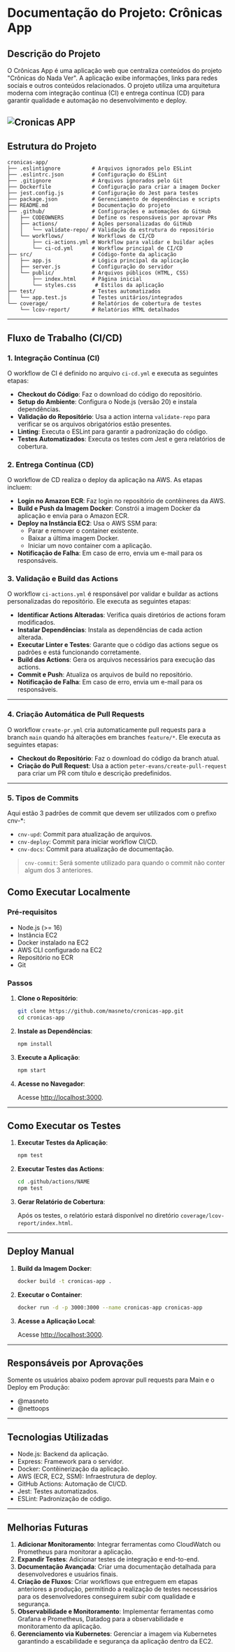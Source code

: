 
# Documentação do Projeto: Crônicas App

## Descrição do Projeto
O Crônicas App é uma aplicação web que centraliza conteúdos do projeto "Crônicas do Nada Ver". A aplicação exibe informações, links para redes sociais e outros conteúdos relacionados. O projeto utiliza uma arquitetura moderna com integração contínua (CI) e entrega contínua (CD) para garantir qualidade e automação no desenvolvimento e deploy.

![Cronicas APP](images/cronicas-0.png)
---

## Estrutura do Projeto

```
cronicas-app/
├── .eslintignore          # Arquivos ignorados pelo ESLint
├── .eslintrc.json         # Configuração do ESLint
├── .gitignore             # Arquivos ignorados pelo Git
├── Dockerfile             # Configuração para criar a imagem Docker
├── jest.config.js         # Configuração do Jest para testes
├── package.json           # Gerenciamento de dependências e scripts
├── README.md              # Documentação do projeto
├── .github/               # Configurações e automações do GitHub
│   ├── CODEOWNERS         # Define os responsáveis por aprovar PRs
│   ├── actions/           # Ações personalizadas do GitHub
│   │   └── validate-repo/ # Validação da estrutura do repositório
│   └── workflows/         # Workflows de CI/CD
│       ├── ci-actions.yml # Workflow para validar e buildar ações
│       └── ci-cd.yml      # Workflow principal de CI/CD
├── src/                   # Código-fonte da aplicação
│   ├── app.js             # Lógica principal da aplicação
│   ├── server.js          # Configuração do servidor
│   └── public/            # Arquivos públicos (HTML, CSS)
│       ├── index.html     # Página inicial
│       └── styles.css      # Estilos da aplicação
├── test/                  # Testes automatizados
│   └── app.test.js        # Testes unitários/integrados
└── coverage/              # Relatórios de cobertura de testes
    └── lcov-report/       # Relatórios HTML detalhados
```

---

## Fluxo de Trabalho (CI/CD)

### 1. Integração Contínua (CI)
O workflow de CI é definido no arquivo `ci-cd.yml` e executa as seguintes etapas:

- **Checkout do Código**: Faz o download do código do repositório.
- **Setup do Ambiente**: Configura o Node.js (versão 20) e instala dependências.
- **Validação do Repositório**: Usa a action interna `validate-repo` para verificar se os arquivos obrigatórios estão presentes.
- **Linting**: Executa o ESLint para garantir a padronização do código.
- **Testes Automatizados**: Executa os testes com Jest e gera relatórios de cobertura.

### 2. Entrega Contínua (CD)
O workflow de CD realiza o deploy da aplicação na AWS. As etapas incluem:

- **Login no Amazon ECR**: Faz login no repositório de contêineres da AWS.
- **Build e Push da Imagem Docker**: Constrói a imagem Docker da aplicação e envia para o Amazon ECR.
- **Deploy na Instância EC2**: Usa o AWS SSM para:
  - Parar e remover o container existente.
  - Baixar a última imagem Docker.
  - Iniciar um novo container com a aplicação.
- **Notificação de Falha**: Em caso de erro, envia um e-mail para os responsáveis.

### 3. Validação e Build das Actions

O workflow `ci-actions.yml` é responsável por validar e buildar as actions personalizadas do repositório. Ele executa as seguintes etapas:

- **Identificar Actions Alteradas**: Verifica quais diretórios de actions foram modificados.
- **Instalar Dependências**: Instala as dependências de cada action alterada.
- **Executar Linter e Testes**: Garante que o código das actions segue os padrões e está funcionando corretamente.
- **Build das Actions**: Gera os arquivos necessários para execução das actions.
- **Commit e Push**: Atualiza os arquivos de build no repositório.
- **Notificação de Falha**: Em caso de erro, envia um e-mail para os responsáveis.

---

### 4. Criação Automática de Pull Requests

O workflow `create-pr.yml` cria automaticamente pull requests para a branch `main` quando há alterações em branches `feature/*`. Ele executa as seguintes etapas:

- **Checkout do Repositório**: Faz o download do código da branch atual.
- **Criação do Pull Request**: Usa a action `peter-evans/create-pull-request` para criar um PR com título e descrição predefinidos.

---

### 5. Tipos de Commits

Aqui estão 3 padrões de commit que devem ser utilizados com o prefixo cnv-*:

- `cnv-upd`: Commit para atualização de arquivos.
- `cnv-deploy`: Commit para iniciar workflow CI/CD.
- `cnv-docs`: Commit para atualização de documentação.
> `cnv-commit`: Será somente utilizado para quando o commit não conter algum dos 3 anteriores.
## Como Executar Localmente

### Pré-requisitos
- Node.js (>= 16)
- Instância EC2
- Docker instalado na EC2
- AWS CLI configurado na EC2
- Repositório no ECR
- Git

### Passos

1. **Clone o Repositório**:

   ```bash
   git clone https://github.com/masneto/cronicas-app.git
   cd cronicas-app
   ```

2. **Instale as Dependências**:

   ```bash
   npm install
   ```

3. **Execute a Aplicação**:

   ```bash
   npm start
   ```

4. **Acesse no Navegador**:

   Acesse [http://localhost:3000](http://localhost:3000).

---

## Como Executar os Testes

1. **Executar Testes da Aplicação**:

   ```bash
   npm test
   ```

2. **Executar Testes das Actions**:

   ```bash
   cd .github/actions/NAME
   npm test
   ```

3. **Gerar Relatório de Cobertura**:

   Após os testes, o relatório estará disponível no diretório `coverage/lcov-report/index.html`.

---

## Deploy Manual

1. **Build da Imagem Docker**:

   ```bash
   docker build -t cronicas-app .
   ```

2. **Executar o Container**:

   ```bash
   docker run -d -p 3000:3000 --name cronicas-app cronicas-app
   ```

3. **Acesse a Aplicação Local**:

   Acesse [http://localhost:3000](http://localhost:3000).

---

## Responsáveis por Aprovações
Somente os usuários abaixo podem aprovar pull requests para Main e o Deploy em Produção:

- @masneto
- @nettoops

---

## Tecnologias Utilizadas
- Node.js: Backend da aplicação.
- Express: Framework para o servidor.
- Docker: Contêinerização da aplicação.
- AWS (ECR, EC2, SSM): Infraestrutura de deploy.
- GitHub Actions: Automação de CI/CD.
- Jest: Testes automatizados.
- ESLint: Padronização de código.

---

## Melhorias Futuras
1. **Adicionar Monitoramento**: Integrar ferramentas como CloudWatch ou Prometheus para monitorar a aplicação.
2. **Expandir Testes**: Adicionar testes de integração e end-to-end.
3. **Documentação Avançada**: Criar uma documentação detalhada para desenvolvedores e usuários finais.
4. **Criação de Fluxos**: Criar workflows que entreguem em etapas anteriores a produção, permitindo a realização de testes necessários para os desenvolvedores conseguirem subir com qualidade e segurança.
5. **Observabilidade e Monitoramento**: Implementar ferramentas como Grafana e Prometheus, Datadog para a observabilidade e monitoramento da aplicação.
6. **Gerenciamento via Kubernetes**: Gerenciar a imagem via Kubernetes garantindo a escabilidade e segurança da aplicação dentro da EC2.